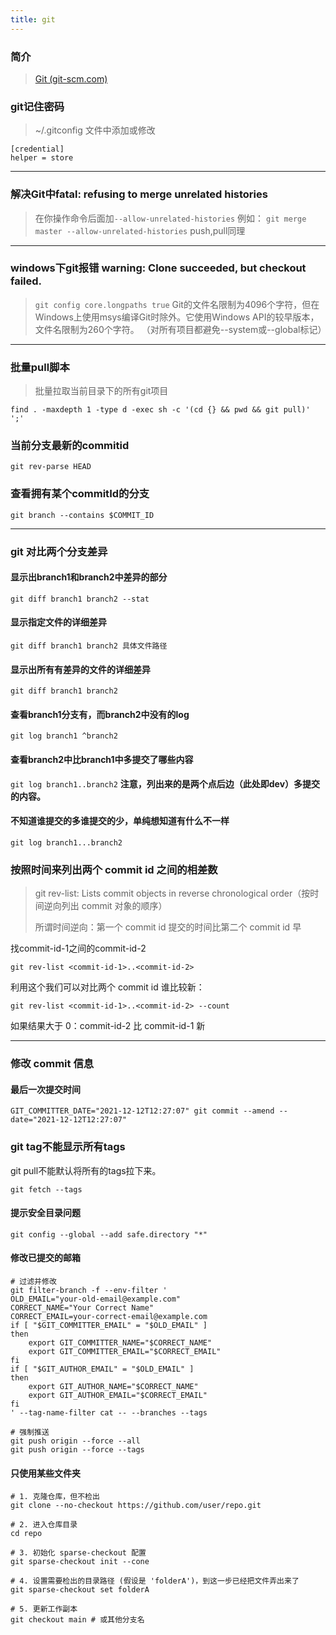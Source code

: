 ```yaml
---
title: git
---
```


### 简介

> [Git (git-scm.com)](http://git-scm.com/)

### git记住密码

> ~/.gitconfig 文件中添加或修改

  ```gitconfig
  [credential] 
  helper = store
  ```
------

### 解决Git中fatal: refusing to merge unrelated histories

> 在你操作命令后面加`--allow-unrelated-histories` 
> 例如： 
> `git merge master --allow-unrelated-histories`
> push,pull同理

------

### windows下git报错 warning: Clone succeeded, but checkout failed.


>`git config core.longpaths true`
>Git的文件名限制为4096个字符，但在Windows上使用msys编译Git时除外。它使用Windows API的较早版本，文件名限制为260个字符。
>（对所有项目都避免--system或--global标记）

------



### 批量pull脚本

> 批量拉取当前目录下的所有git项目

```
find . -maxdepth 1 -type d -exec sh -c '(cd {} && pwd && git pull)' ';'
```

### 当前分支最新的commitid

```
git rev-parse HEAD
```

### 查看拥有某个commitId的分支

```
git branch --contains $COMMIT_ID
```

------

### git 对比两个分支差异

#### 显示出branch1和branch2中差异的部分

```
git diff branch1 branch2 --stat
```

#### 显示指定文件的详细差异

```
git diff branch1 branch2 具体文件路径
```

#### 显示出所有有差异的文件的详细差异

```
git diff branch1 branch2
```

#### 查看branch1分支有，而branch2中没有的log

```
git log branch1 ^branch2
```

#### 查看branch2中比branch1中多提交了哪些内容

`git log branch1..branch2`
 **注意，列出来的是两个点后边（此处即dev）多提交的内容。**

#### 不知道谁提交的多谁提交的少，单纯想知道有什么不一样

```
git log branch1...branch2
```

### 按照时间来列出两个 commit id 之间的相差数

> git rev-list: Lists commit objects in reverse chronological order（按时间逆向列出 commit 对象的顺序）
>
> 所谓时间逆向：第一个 commit id 提交的时间比第二个 commit id 早

找commit-id-1之间的commit-id-2

```
git rev-list <commit-id-1>..<commit-id-2>
```

利用这个我们可以对比两个 commit id 谁比较新：

```
git rev-list <commit-id-1>..<commit-id-2> --count
```

如果结果大于 0：commit-id-2 比 commit-id-1 新

------

### 修改 commit 信息

#### 最后一次提交时间

```
GIT_COMMITTER_DATE="2021-12-12T12:27:07" git commit --amend --date="2021-12-12T12:27:07"
```



### git tag不能显示所有tags

git pull不能默认将所有的tags拉下来。

```
git fetch --tags
```



#### 提示安全目录问题

```
git config --global --add safe.directory "*"
```



#### 修改已提交的邮箱

```
# 过滤并修改
git filter-branch -f --env-filter '
OLD_EMAIL="your-old-email@example.com" 
CORRECT_NAME="Your Correct Name"
CORRECT_EMAIL=your-correct-email@example.com
if [ "$GIT_COMMITTER_EMAIL" = "$OLD_EMAIL" ]
then
    export GIT_COMMITTER_NAME="$CORRECT_NAME"
    export GIT_COMMITTER_EMAIL="$CORRECT_EMAIL"
fi
if [ "$GIT_AUTHOR_EMAIL" = "$OLD_EMAIL" ]
then
    export GIT_AUTHOR_NAME="$CORRECT_NAME"
    export GIT_AUTHOR_EMAIL="$CORRECT_EMAIL"
fi
' --tag-name-filter cat -- --branches --tags

# 强制推送
git push origin --force --all
git push origin --force --tags

```



#### 只使用某些文件夹

```
# 1. 克隆仓库，但不检出
git clone --no-checkout https://github.com/user/repo.git

# 2. 进入仓库目录
cd repo

# 3. 初始化 sparse-checkout 配置
git sparse-checkout init --cone

# 4. 设置需要检出的目录路径 (假设是 'folderA')，到这一步已经把文件弄出来了
git sparse-checkout set folderA

# 5. 更新工作副本
git checkout main # 或其他分支名

```

